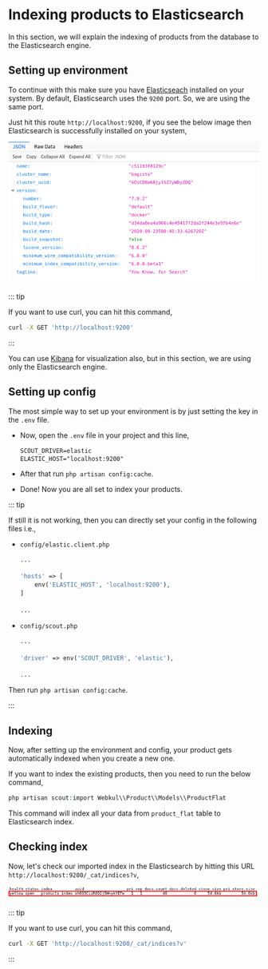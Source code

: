 # Indexing products to Elasticsearch

In this section, we will explain the indexing of products from the database to the Elasticsearch engine.

## Setting up environment

To continue with this make sure you have [Elasticseach](https://www.elastic.co/guide/en/elasticsearch/reference/current/install-elasticsearch.html) installed on your system. By default, Elasticsearch uses the `9200` port. So, we are using the same port.

Just hit this route `http://localhost:9200`, if you see the below image then Elasticsearch is successfully installed on your system,

![Elasticsearch Installation Info](../..//assets/images/advanced-topics/elastic-search/installed-elastic-info.png)

::: tip

If you want to use curl, you can hit this command,

~~~sh
curl -X GET 'http://localhost:9200'
~~~

:::

You can use [Kibana](https://www.elastic.co/guide/en/kibana/7.10/index.html) for visualization also, but in this section, we are using only the Elasticsearch engine.

## Setting up config

The most simple way to set up your environment is by just setting the key in the `.env` file.

- Now, open the `.env` file in your project and this line,

  ~~~env
  SCOUT_DRIVER=elastic
  ELASTIC_HOST="localhost:9200"
  ~~~

- After that run `php artisan config:cache`.

- Done! Now you are all set to index your products.

::: tip

If still it is not working, then you can directly set your config in the following files i.e.,

- `config/elastic.client.php`

  ~~~php
  ...

  'hosts' => [
      env('ELASTIC_HOST', 'localhost:9200'),
  ]

  ...
  ~~~

- `config/scout.php`

  ~~~php
  ...

  'driver' => env('SCOUT_DRIVER', 'elastic'),

  ...
  ~~~

Then run `php artisan config:cache`.

:::

## Indexing

Now, after setting up the environment and config, your product gets automatically indexed when you create a new one.

If you want to index the existing products, then you need to run the below command,

~~~php
php artisan scout:import Webkul\\Product\\Models\\ProductFlat
~~~

This command will index all your data from `product_flat` table to Elasticsearch index.

## Checking index

Now, let's check our imported index in the Elasticsearch by hitting this URL `http://localhost:9200/_cat/indices?v`,

![Product Index Info](../../assets/images/advanced-topics/elastic-search/product-index.png)

::: tip

If you want to use curl, you can hit this command,

~~~sh
curl -X GET 'http://localhost:9200/_cat/indices?v'
~~~

:::
